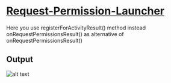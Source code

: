 # [Request-Permission-Launcher](https://developer.android.com/training/permissions/requesting)
Here you use registerForActivityResult() method instead onRequestPermissionsResult() as alternative of onRequestPermissionsResult()

## Output
![alt text](https://github.com/livin-bad/Request-Permission-Launcher/blob/main/doc/Runtime%20Permission.gif)
